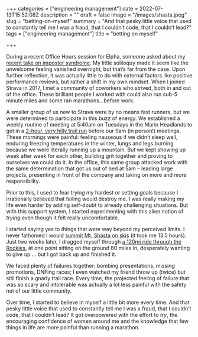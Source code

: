 +++
categories = ["engineering management"]
date = 2022-07-13T15:52:08Z
description = ""
draft = false
image = "/images/shasta.jpeg"
slug = "betting-on-myself"
summary = "And that pesky little voice that used to constantly tell me I was a fraud, that I couldn’t code, that I couldn’t lead?"
tags = ["engineering management"]
title = "betting on myself"

+++

During a recent Office Hours session for Elpha, someone asked about my [recent take on imposter syndrome](/posts/farewell-imposter-syndrome). My little soliloquy made it seem like the unwelcome feeling vanished overnight, but that’s far from the case. Upon further reflection, it was actually little to do with external factors like positive performance reviews, but rather a shift in my own mindset. When I joined Strava in 2017, I met a community of coworkers who strived, both in and out of the office. These brilliant people I worked with could also run sub-5 minute miles and some ran marathons...before work.

A smaller group of us new to Strava were by no means fast runners, but we were determined to participate in this buzz of energy. We established a weekly routine of meeting at 5:40am on Tuesdays in the Marin Headlands to get in a [2-hour, very hilly trail run](https://www.strava.com/activities/1771563764) before our 9am (in person!) meetings. These mornings were painful: feeling nauseous if we didn’t sleep well, enduring freezing temperatures in the winter, lungs and legs burning because we were literally running up a mountain. But we kept showing up week after week for each other, building grit together and proving to ourselves we could do it. In the office, this same group attacked work with the same determination that got us out of bed at 5am – leading large projects, presenting in front of the company and taking on more and more responsibility.

Prior to this, I used to fear trying my hardest or setting goals because I irrationally believed that failing would destroy me. I was really making my life even harder by adding self-doubt to already challenging situations. But with this support system, I started experimenting with this alien notion of _trying_ even though it felt really uncomfortable.

I started saying yes to things that were way beyond my perceived limits. I never fathomed I would [summit Mt. Shasta on skis](https://www.strava.com/activities/2496896677) (it took me 13.5 hours). Just two weeks later, I dragged myself through [a 120mi ride through the Rockies](https://www.strava.com/activities/2529832062), at one point sitting on the ground 80 miles in, desperately wanting to give up … but I got back up and finished it.

We faced plenty of failures together: bombing presentations, missing promotions, DNFing races; I even watched my friend throw up (twice) but still finish a gnarly trail race. Every time, the projected feeling of failure that was so scary and intolerable was actually a lot less painful with the safety net of our little community.

Over time, I started to believe in myself a little bit more every time. And that pesky little voice that used to constantly tell me I was a fraud, that I couldn’t code, that I couldn’t lead? It got overpowered with the effort to _try_, the encouraging confidence of women around me and the knowledge that few things in life are more painful than running a marathon.

